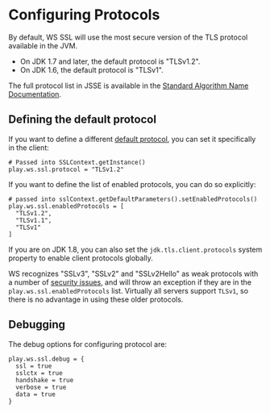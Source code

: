 <!--- Copyright (C) 2009-2016 Typesafe Inc. <http://www.typesafe.com> -->
# Configuring Protocols

By default, WS SSL will use the most secure version of the TLS protocol available in the JVM.

* On JDK 1.7 and later, the default protocol is "TLSv1.2".
* On JDK 1.6, the default protocol is "TLSv1".

The full protocol list in JSSE is available in the [Standard Algorithm Name Documentation](https://docs.oracle.com/javase/8/docs/technotes/guides/security/StandardNames.html#jssenames).

## Defining the default protocol

If you want to define a different [default protocol](https://docs.oracle.com/javase/8/docs/api/javax/net/ssl/SSLContext.html#getInstance\(java.lang.String\)), you can set it specifically in the client:

```
# Passed into SSLContext.getInstance()
play.ws.ssl.protocol = "TLSv1.2"
```

If you want to define the list of enabled protocols, you can do so explicitly:

```
# passed into sslContext.getDefaultParameters().setEnabledProtocols()
play.ws.ssl.enabledProtocols = [
  "TLSv1.2",
  "TLSv1.1",
  "TLSv1"
]
```

If you are on JDK 1.8, you can also set the `jdk.tls.client.protocols` system property to enable client protocols globally.

WS recognizes "SSLv3", "SSLv2" and "SSLv2Hello" as weak protocols with a number of [security issues](https://www.schneier.com/paper-ssl.pdf), and will throw an exception if they are in the `play.ws.ssl.enabledProtocols` list.  Virtually all servers support `TLSv1`, so there is no advantage in using these older protocols.

## Debugging

The debug options for configuring protocol are:

```
play.ws.ssl.debug = {
  ssl = true
  sslctx = true
  handshake = true
  verbose = true
  data = true
}
```
